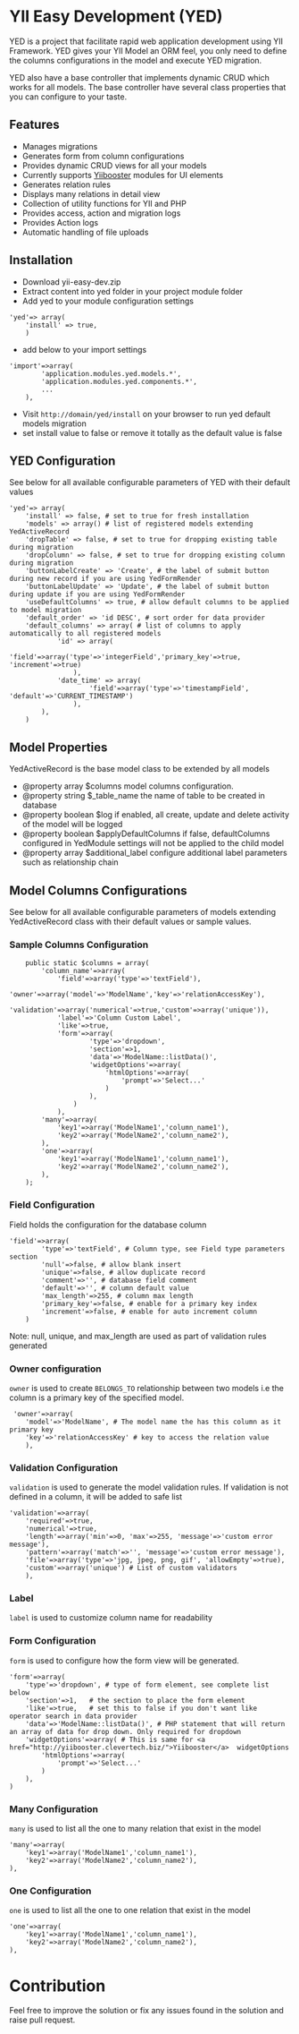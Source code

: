 # YII Easy Development (YED)
YED is a project that facilitate rapid web application development using YII Framework. YED gives your YII Model an ORM feel, you only need to define the columns configurations in the model and execute YED migration.

YED also have a base controller that implements dynamic CRUD which works for all models. The base controller have several class properties that you can configure to your taste.

## Features
- Manages migrations
- Generates form from column configurations
- Provides dynamic CRUD views for all your models
- Currently supports <a href="http://yiibooster.clevertech.biz/">Yiibooster</a> modules for UI elements
- Generates relation rules
- Displays many relations in detail view
- Collection of utility functions for YII and PHP
- Provides access, action and migration logs
- Provides Action logs
- Automatic handling of file uploads

## Installation
- Download yii-easy-dev.zip
- Extract content into yed folder in your project module folder
- Add yed to your module configuration settings<br/>
```
'yed'=> array(
    'install' => true,
    )
```
- add below to your import settings<br/>
```
'import'=>array(
        'application.modules.yed.models.*',
        'application.modules.yed.components.*',
        ...
    ),
```
- Visit ``http://domain/yed/install`` on your browser to run yed default models migration
- set install value to false or remove it totally as the default value is false

## YED Configuration
See below for all available configurable parameters of YED with their default values<br/>
```
'yed'=> array(
    'install' => false, # set to true for fresh installation
    'models' => array() # list of registered models extending YedActiveRecord
    'dropTable' => false, # set to true for dropping existing table during migration
    'dropColumn' => false, # set to true for dropping existing column during migration
    'buttonLabelCreate' => 'Create', # the label of submit button during new record if you are using YedFormRender
    'buttonLabelUpdate' => 'Update', # the label of submit button during update if you are using YedFormRender
    'useDefaultColumns' => true, # allow default columns to be applied to model migration
    'default_order' => 'id DESC', # sort order for data provider
    'default_columns' => array( # list of columns to apply automatically to all registered models
            'id' => array(
                    'field'=>array('type'=>'integerField','primary_key'=>true, 'increment'=>true)
                ),
            'date_time' => array(
                    'field'=>array('type'=>'timestampField', 'default'=>'CURRENT_TIMESTAMP')
                ),
        ),
    )
```

## Model Properties
YedActiveRecord is the base model class to be extended by all models
* @property array $columns model columns configuration.
* @property string $_table_name the name of table to be created in database
* @property boolean $log if enabled, all create, update and delete activity of the model will be logged
* @property boolean $applyDefaultColumns if false, defaultColumns configured in YedModule settings will not be applied to the child model
* @property array $additional_label configure additional label parameters such as relationship chain

## Model Columns Configurations
See below for all available configurable parameters of models extending YedActiveRecord class with their default values or sample values. <br/>

### Sample Columns Configuration
```
    public static $columns = array(
        'column_name'=>array(
            'field'=>array('type'=>'textField'),
            'owner'=>array('model'=>'ModelName','key'=>'relationAccessKey'),
            'validation'=>array('numerical'=>true,'custom'=>array('unique')),
            'label'=>'Column Custom Label',
            'like'=>true,
            'form'=>array(
                    'type'=>'dropdown',
                    'section'=>1,
                    'data'=>'ModelName::listData()',
                    'widgetOptions'=>array(
                        'htmlOptions'=>array(
                            'prompt'=>'Select...'
                        )
                    ),
                )
            ),
        'many'=>array(
            'key1'=>array('ModelName1','column_name1'),
            'key2'=>array('ModelName2','column_name2'),
        ),
        'one'=>array(
            'key1'=>array('ModelName1','column_name1'),
            'key2'=>array('ModelName2','column_name2'),
        ),
    );
```

### Field Configuration
Field holds the configuration for the database column<br/>

```
'field'=>array(
        'type'=>'textField', # Column type, see Field type parameters section
        'null'=>false, # allow blank insert
        'unique'=>false, # allow duplicate record
        'comment'=>'', # database field comment
        'default'=>'', # column default value
        'max_length'=>255, # column max length
        'primary_key'=>false, # enable for a primary key index
        'increment'=>false, # enable for auto increment column
    )
```
Note: null, unique, and max_length are used as part of validation rules generated

### Owner configuration
``owner`` is used to create `BELONGS_TO` relationship between two models i.e the column is a primary key of the specified model.

```
 'owner'=>array(
    'model'=>'ModelName', # The model name the has this column as it primary key
    'key'=>'relationAccessKey' # key to access the relation value
    ),

```
### Validation Configuration
``validation`` is used to generate the model validation rules. If validation is not defined in a column, it will be added to safe list<br/>

```
'validation'=>array(
    'required'=>true,
    'numerical'=>true,
    'length'=>array('min'=>0, 'max'=>255, 'message'=>'custom error message'),
    'pattern'=>array('match'=>'', 'message'=>'custom error message'),
    'file'=>array('type'=>'jpg, jpeg, png, gif', 'allowEmpty'=>true),
    'custom'=>array('unique') # List of custom validators
    ),
```

### Label
``label`` is used to customize column name for readability

### Form Configuration
``form`` is used to configure how the form view will be generated.<br/>

```
'form'=>array(
    'type'=>'dropdown', # type of form element, see complete list below
    'section'=>1,   # the section to place the form element
    'like'=>true,   # set this to false if you don't want like operator search in data provider
    'data'=>'ModelName::listData()', # PHP statement that will return an array of data for drop down. Only required for dropdown
    'widgetOptions'=>array( # This is same for <a href="http://yiibooster.clevertech.biz/">Yiibooster</a>  widgetOptions
        'htmlOptions'=>array(
            'prompt'=>'Select...'
        )
    ),
)

```

### Many Configuration
``many`` is used to list all the one to many relation that exist in the model

```
'many'=>array(
    'key1'=>array('ModelName1','column_name1'),
    'key2'=>array('ModelName2','column_name2'),
),

```

### One Configuration
``one`` is used to list all the one to one relation that exist in the model

```
'one'=>array(
    'key1'=>array('ModelName1','column_name1'),
    'key2'=>array('ModelName2','column_name2'),
),
```

# Contribution
Feel free to improve the solution or fix any issues found in the solution and raise pull request.

